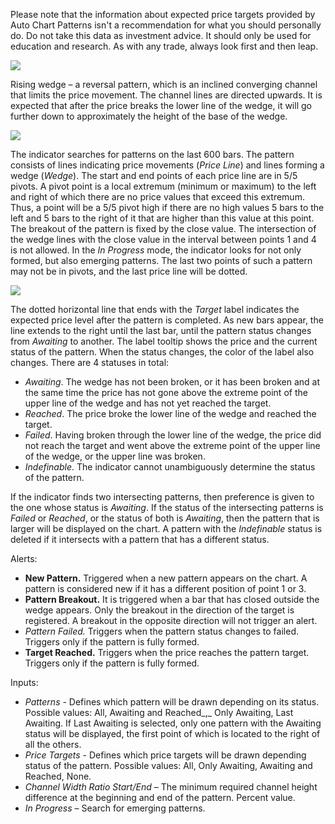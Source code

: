 Please note that the information about expected price targets provided by Auto Chart Patterns isn't a recommendation for what you should personally do. Do not take this data as investment advice. It should only be used for education and research. As with any trade, always look first and then leap.

![](https://s3.amazonaws.com/cdn.freshdesk.com/data/helpdesk/attachments/production/43398803821/original/Cl_OZUyQvj-u7zb-XEp4vSGry5T1C-MVoQ.jpg?1679316318)

Rising wedge – a reversal pattern, which is an inclined converging channel that limits the price movement. The channel lines are directed upwards. It is expected that after the price breaks the lower line of the wedge, it will go further down to approximately the height of the base of the wedge.

![](https://s3.amazonaws.com/cdn.freshdesk.com/data/helpdesk/attachments/production/43398803985/original/mICj6DaeUDPpxaWUqtwkbsHkteifBojphg.jpg?1679316342)

The indicator searches for patterns on the last 600 bars. The pattern consists of lines indicating price movements (_Price Line_) and lines forming a wedge (_Wedge_). The start and end points of each price line are in 5/5 pivots. A pivot point is a local extremum (minimum or maximum) to the left and right of which there are no price values that exceed this extremum. Thus, a point will be a 5/5 pivot high if there are no high values 5 bars to the left and 5 bars to the right of it that are higher than this value at this point. The breakout of the pattern is fixed by the close value. The intersection of the wedge lines with the close value in the interval between points 1 and 4 is not allowed. In the _In Progress_ mode, the indicator looks for not only formed, but also emerging patterns. The last two points of such a pattern may not be in pivots, and the last price line will be dotted.

![](https://s3.amazonaws.com/cdn.freshdesk.com/data/helpdesk/attachments/production/43398804049/original/DHrs9AdlNOK39Rfl4lcM3pwyUBTAqavylQ.jpg?1679316365)

The dotted horizontal line that ends with the _Target_ label indicates the expected price level after the pattern is completed. As new bars appear, the line extends to the right until the last bar, until the pattern status changes from _Awaiting_ to another. The label tooltip shows the price and the current status of the pattern. When the status changes, the color of the label also changes. There are 4 statuses in total:

-   _Awaiting_. The wedge has not been broken, or it has been broken and at the same time the price has not gone above the extreme point of the upper line of the wedge and has not yet reached the target.
-   _Reached_. The price broke the lower line of the wedge and reached the target.
-   _Failed_. Having broken through the lower line of the wedge, the price did not reach the target and went above the extreme point of the upper line of the wedge, or the upper line was broken.
-   _Indefinable_. The indicator cannot unambiguously determine the status of the pattern.

If the indicator finds two intersecting patterns, then preference is given to the one whose status is _Awaiting_. If the status of the intersecting patterns is _Failed_ or _Reached_, or the status of both is _Awaiting_, then the pattern that is larger will be displayed on the chart. A pattern with the _Indefinable_ status is deleted if it intersects with a pattern that has a different status.

Alerts:

-   __New Pattern.__ Triggered when a new pattern appears on the chart. A pattern is considered new if it has a different position of point 1 or 3.
-   __Pattern Breakout.__ It is triggered when a bar that has closed outside the wedge appears. Only the breakout in the direction of the target is registered. A breakout in the opposite direction will not trigger an alert.
-   _Pattern Failed._ Triggers when the pattern status changes to failed. Triggers only if the pattern is fully formed.
-   __Target Reached.__ Triggers when the price reaches the pattern target. Triggers only if the pattern is fully formed.

Inputs:

-   _Patterns_ \- Defines which pattern will be drawn depending on its status. Possible values: All, Awaiting and Reached_,_ Only Awaiting, Last Awaiting. If Last Awaiting is selected, only one pattern with the Awaiting status will be displayed, the first point of which is located to the right of all the others.
-   _Price Targets_ \- Defines which price targets will be drawn depending status of the pattern. Possible values: All, Only Awaiting, Awaiting and Reached, None.
-   _Channel Width Ratio Start/End_ – The minimum required channel height difference at the beginning and end of the pattern. Percent value.
-   _In Progress_ – Search for emerging patterns.